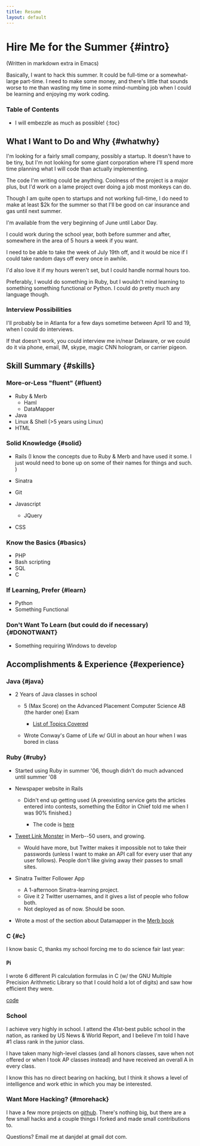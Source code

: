 ```yaml
---
title: Resume
layout: default
---
```


Hire Me for the Summer         {#intro}
======================

(Written in markdown extra in Emacs)

Basically, I want to hack this summer. It could be full-time or a somewhat-large part-time. I need to make some money, and there's little that sounds worse to me than wasting my time in some mind-numbing job when I could be learning and enjoying my work coding. 

### Table of Contents

* I will embezzle as much as possible!
{:toc}

What I Want to Do and Why       {#whatwhy}
-------------------------

I'm looking for a fairly small company, possibly a startup. It doesn't have to be tiny, but I'm not looking for some giant corporation where I'll spend more time planning what I will code than actually implementing. 

The code I'm writing could be anything. Coolness of the project is a major plus, but I'd work on a lame project over doing a job most monkeys can do. 

Though I am quite open to startups and not working full-time, I do need to make at least $2k for the summer so that I'll be good on car insurance and gas until next summer. 

I'm available from the very beginning of June until Labor Day. 

I could work during the school year, both before summer and after, somewhere in the area of 5 hours a week if you want.  

I need to be able to take the week of July 19th off, and it would be nice if I could take random days off every once in awhile. 

I'd also love it if my hours weren't set, but I could handle normal hours too. 

Preferably, I would do something in Ruby, but I wouldn't mind learning to something something functional or Python. I could do pretty much any language though. 

### Interview Possibilities

I'll probably be in Atlanta for a few days sometime between April 10 and 19, when I could do interviews. 

If that doesn't work, you could interview me in/near Delaware, or we could do it via phone, email, IM, skype, magic CNN hologram, or carrier pigeon. 

Skill Summary  {#skills}
-------------

### More-or-Less "fluent" {#fluent}

* Ruby & Merb
  * Haml
  * DataMapper
* Java
* Linux & Shell (>5 years using Linux)
* HTML

### Solid Knowledge {#solid}

* Rails (I know the concepts due to Ruby & Merb and have used it some. I just would need to bone up on some of their names for things and such. )
* Sinatra
* Git
* Javascript

  * JQuery

* CSS

### Know the Basics {#basics}

* PHP
* Bash scripting
* SQL
* C

### If Learning, Prefer {#learn}

* Python
* Something Functional

### Don't Want To Learn (but could do if necessary) {#DONOTWANT}

* Something requiring Windows to develop


Accomplishments & Experience {#experience}
----------------------------

### Java {#java}

* 2 Years of Java classes in school

  * 5 (Max Score) on the Advanced Placement Computer Science AB (the harder one) Exam

    * [List of Topics Covered](http://en.wikipedia.org/wiki/AP_Computer_Science#Topic_Outline)
  * Wrote Conway's Game of Life w/ GUI in about an hour when I was bored in class

### Ruby {#ruby}

* Started using Ruby in summer '06, though didn't do much advanced until summer '08
* Newspaper website in Rails 

	* Didn't end up getting used (A preexisting service gets the articles entered into contests, something the Editor in Chief told me when I was 90% finished.)
	
		* The code is [here](https://github.com/jackowayed/bluestreak/tree)
		
* [Tweet Link Monster](http://tweetlinkmonster.com/) in Merb--50 users, and growing.

	* Would have more, but Twitter makes it impossible not to take their passwords (unless I want to make an API call for every user that any user follows). People don't like giving away their passes to small sites.
	
* Sinatra Twitter Follower App
  * A 1-afternoon Sinatra-learning project. 
  * Give it 2 Twitter usernames, and it gives a list of people who follow both. 
  * Not deployed as of now. Should be soon. 
* Wrote a most of the section about Datamapper in the [Merb book](http://book.merbist.com/) 

### C {#c}

I know basic C, thanks my school forcing me to do science fair last year: 

#### Pi

I wrote 6 different Pi calculation formulas in C (w/ the GNU Multiple Precision Arithmetic Library so that I could hold a lot of digits) and saw how efficient they were. 

[code](http://github.com/jackowayed/pi-calc/tree)

### School

I achieve very highly in school. I attend the 41st-best public school in the nation, as ranked by US News & World Report, and I believe I'm told I have #1 class rank in the junior class.

I have taken many high-level classes (and all honors classes, save when not offered or when I took AP classes instead) and have received an overall A in every class. 

I know this has no direct bearing on hacking, but I think it shows a level of intelligence and work ethic in which you may be interested. 

### Want More Hacking? {#morehack}

I have a few more projects on [github](http://github.com/jackowayed). There's nothing big, but there are a few small hacks and a couple things I forked and made small contributions to. 

Questions? Email me at danjdel at gmail dot com. 

